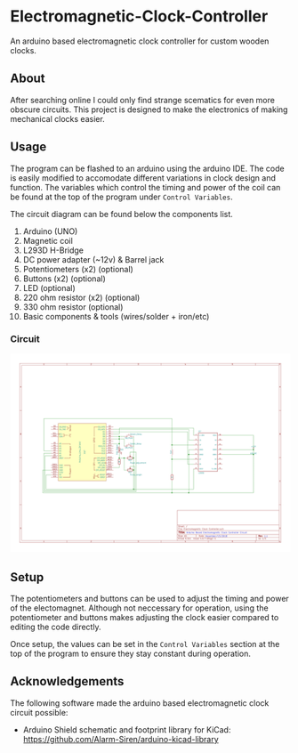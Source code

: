 # Electromagnetic-Clock-Controller
An arduino based electromagnetic clock controller for custom wooden clocks.

## About
After searching online I could only find strange scematics for even more obscure circuits. This project is designed to make the electronics of making mechanical clocks easier.

## Usage
The program can be flashed to an arduino using the arduino IDE. The code is easily modified to accomodate different variations in clock design and function. The variables which control the timing and power of the coil can be found at the top of the program under ```Control Variables```.

The circuit diagram can be found below the components list.

1. Arduino (UNO)
2. Magnetic coil
3. L293D H-Bridge
4. DC power adapter (~12v) & Barrel jack
5. Potentiometers (x2) (optional)
6. Buttons (x2) (optional)
7. LED (optional)
8. 220 ohm resistor (x2) (optional)
9. 330 ohm resistor (optional)
10. Basic components & tools (wires/solder + iron/etc)

### Circuit
![alt text](https://github.com/mailtelenko/Electromagnetic-Clock-Controller/blob/master/clock-circuit.png?raw=true "Clock circuit")

## Setup
The potentiometers and buttons can be used to adjust the timing and power of the electomagnet. Although not neccessary for operation, using the potentiometer and buttons makes adjusting the clock easier compared to editing the code directly.

Once setup, the values can be set in the ```Control Variables``` section at the top of the program to ensure they stay constant during operation.

## Acknowledgements
The following software made the arduino based electromagnetic clock circuit possible:

- Arduino Shield schematic and footprint library for KiCad: https://github.com/Alarm-Siren/arduino-kicad-library
